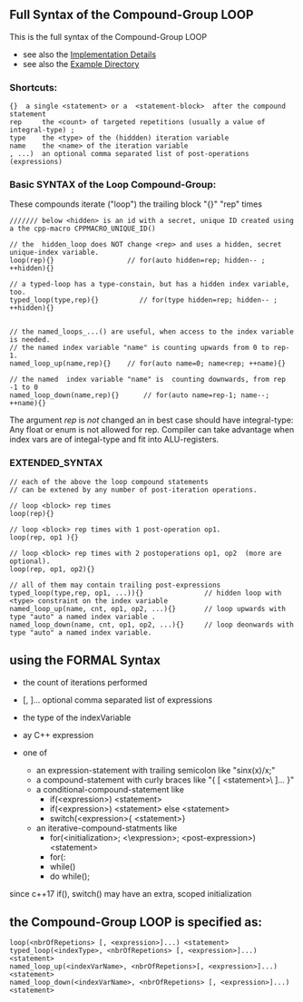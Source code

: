 ## Full Syntax of the Compound-Group LOOP ##

This is the full syntax of the Compound-Group LOOP

- see also the [Implementation Details](/the_full_implementation.md)
- see also the [Example Directory](/future-cpp-loop/ogis-cpp-loop.examples/examples)

### Shortcuts: ###
	{}	a single <statement> or a  <statement-block>  after the compound statement
	rep    	the <count> of targeted repetitions (usually a value of integral-type) ;
	type	the <type> of the (hiddden) iteration variable
	name	the <name> of the iteration variable
	, ...) 	an optional comma separated list of post-operations (expressions)

### Basic SYNTAX of the Loop Compound-Group: ###
These compounds iterate ("loop") the trailing block "{}" "rep" times

	/////// below <hidden> is an id with a secret, unique ID created using  a the cpp-macro CPPMACRO_UNIQUE_ID()
	
	// the  hidden_loop does NOT change <rep> and uses a hidden, secret unique-index variable.
	loop(rep){}	                 // for(auto hidden=rep; hidden-- ; ++hidden){}   

	// a typed-loop has a type-constain, but has a hidden index variable, too.
	typed_loop(type,rep){} 	        // for(type hidden=rep; hidden-- ; ++hidden){}   


	// the named_loops_...() are useful, when access to the index variable is needed.
	// the named index variable "name" is counting upwards from 0 to rep-1.
	named_loop_up(name,rep){} 	 // for(auto name=0; name<rep; ++name){}     

	// the named  index variable "name" is  counting downwards, from rep -1 to 0
	named_loop_down(name,rep){} 	 // for(auto name=rep-1; name--; ++name){}     

The argument _rep_ is _not_ changed an in best case should have integral-type:
Any float or enum is not allowed for rep.
Compiler can take advantage when index vars <rep> are of integal-type and fit into ALU-registers.

### EXTENDED_SYNTAX ###
	// each of the above the loop compound statements
	// can be extened by any number of post-iteration operations.

	// loop <block> rep times
	loop(rep){}		

	// loop <block> rep times with 1 post-operation op1.
	loop(rep, op1 ){}

	// loop <block> rep times with 2 postoperations op1, op2  (more are optional).
	loop(rep, op1, op2){}
	
	// all of them may contain trailing post-expressions
	typed_loop(type,rep, op1, ...)){}               // hidden loop with <type> constraint on the index variable
	named_loop_up(name, cnt, op1, op2, ...){}       // loop upwards with type "auto" a named index variable .
	named_loop_down(name, cnt, op1, op2, ...){}     // loop deonwards with type "auto" a named index variable.
	
## using the  FORMAL Syntax ##

 - <nbrOfRepetittions>	the count of iterations performed 
 
 - [, <expression>]...	optional comma separated list  of expressions
 - <indexType>		the type of the indexVariable

 - <expression>		ay C++ expression
 - <statement>		one of 
	- an expression-statement with trailing semicolon like "sinx(x)/x;"
	- a compound-statement  with curly braces  like "\{ \[ \<statement>\ \]... \}"
	- a conditional-compound-statement like 
		- if(\<expression\>) \<statement\>
		- if(\<expression\>) \<statement\> else \<statement\>
		- switch(\<expression\>\{ \<statement\>\}
	- an iterative-compound-statments like
		- for(\<initialization\>; <\expression\>; \<post-expression\>) \<statement\>
		- for(<range-init>:<container> <statement>
		- while(<expression>) <statement>
		- do <statement> while(<expression>);
	
	
since c++17 if(), switch() may have an extra, scoped initialization

## the Compound-Group LOOP is specified as:	
	
	loop(<nbrOfRepetions> [, <expression>]...) <statement>
	typed_loop(<indexType>, <nbrOfRepetions> [, <expression>]...) <statement>
	named_loop_up(<indexVarName>, <nbrOfRepetions>[, <expression>]...) <statement>
	named_loop_down(<indexVarName>, <nbrOfRepetions> [, <expression>]...) <statement>
